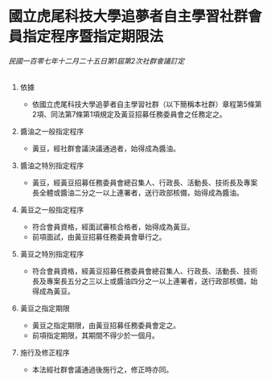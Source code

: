 # 國立虎尾科技大學追夢者自主學習社群會員指定程序暨指定期限法

###### 民國一百零七年十二月二十五日第1屆第2次社群會議訂定

1. 依據
    - 依國立虎尾科技大學追夢者自主學習社群（以下簡稱本社群）章程第5條第2項、同法第7條第1項規定及黃豆招募任務委員會之任務定之。

2. 醬油之一般指定程序
    - 黃豆，經社群會議決議通過者，始得成為醬油。

3. 醬油之特別指定程序
    - 黃豆，經黃豆招募任務委員會總召集人、行政長、活動長、技術長及專案長全體或醬油二分之一以上連署者，送行政部核備，始得成為醬油。

4. 黃豆之一般指定程序
    - 符合會員資格，經面試審核合格者，始得成為黃豆。
    - 前項面試，由黃豆招募任務委員會舉行之。

5. 黃豆之特別指定程序
    - 符合會員資格，經黃豆招募任務委員會總召集人、行政長、活動長、技術長及專案長五分之三以上或醬油四分之一以上連署者，送行政部核備，始得成為黃豆。

6. 黃豆之指定期限
    - 黃豆之指定期限，由黃豆招募任務委員會定之。
    - 前項指定期限，其期間不得少於一個月。

7. 施行及修正程序
    - 本法經社群會議通過後施行之，修正時亦同。